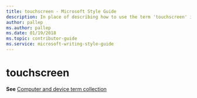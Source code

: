 ```yaml
---
title: touchscreen - Microsoft Style Guide
description: In place of describing how to use the term 'touchscreen' in Microsoft content, this article provides a link to the Computer and device term collection topic.
author: pallep
ms.author: pallep
ms.date: 01/19/2018
ms.topic: contributor-guide
ms.service: microsoft-writing-style-guide
---
```


# touchscreen

**See** [Computer and device term collection](~/a-z-word-list-term-collections/term-collections/computer-device-terms.md) 
